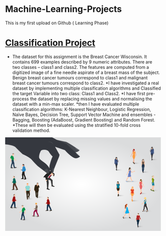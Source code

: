 # Machine-Learning-Projects
This is my first upload on Github ( Learning Phase)

# [Classification Project](https://github.com/shubhamsrivastava951/Machine-Learning-Projects/blob/main/ML_Classification.py)

* The dataset for this assignment is the Breast Cancer Wisconsin. It contains 699 examples described by 9 numeric attributes. There are two classes – class1 and class2. The features are computed from a digitized image of a fine needle aspirate of a breast mass of the subject. Benign breast cancer tumours correspond to class1 and malignant breast cancer tumours correspond to class2. 
*I have investigated a real dataset by implementing multiple classification algorithms and Classified the target Variable into two class: Class1 and Class2. 
*I have first pre-process the dataset by replacing missing values and normalising the dataset with a min-max  scaler. 
*then I have evaluated  multiple  classification  algorithms:  K-Nearest  Neighbour,  Logistic Regression,  Naïve  Bayes,  Decision  Tree,  Support  Vector  Machine  and  ensembles  -Bagging,  Boosting  (AdaBoost, Gradient Boosting) and Random Forest.
*These will then be evaluated  using the stratified 10-fold cross validation method. 

![](/images/Classificatio.png)
